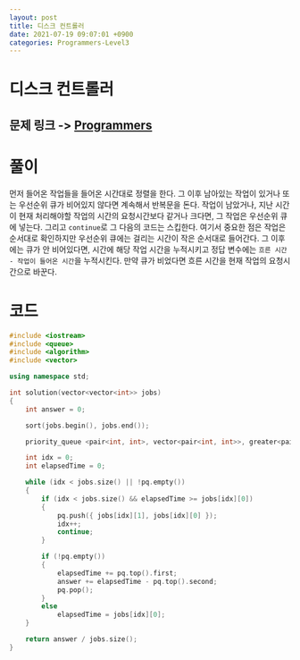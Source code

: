 ```yaml
---
layout: post
title: 디스크 컨트롤러
date: 2021-07-19 09:07:01 +0900
categories: Programmers-Level3
---
```


# 디스크 컨트롤러
## 문제 링크 -> [Programmers](https://programmers.co.kr/learn/courses/30/lessons/42627)

# 풀이
먼저 들어온 작업들을 들어온 시간대로 정렬을 한다. 그 이후 남아있는 작업이 있거나 또는 우선순위 큐가 비어있지 않다면 계속해서 반복문을 돈다.
작업이 남았거나, 지난 시간이 현재 처리해야할 작업의 시간의 요청시간보다 같거나 크다면, 그 작업은 우선순위 큐에 넣는다. 그리고 `continue`로 그 다음의 코드는 스킵한다. 여기서 중요한 점은 작업은 순서대로 확인하지만 우선순위 큐에는 걸리는 시간이 작은 순서대로 들어간다. 그 이후에는 큐가 안 비어있다면, 시간에 해당 작업 시간을 누적시키고 정답 변수에는 `흐른 시간 - 작업이 들어온 시간`을 누적시킨다. 만약 큐가 비었다면 흐른 시간을 현재 작업의 요청시간으로 바꾼다.

# 코드
```c++
#include <iostream>
#include <queue>
#include <algorithm>
#include <vector>

using namespace std;

int solution(vector<vector<int>> jobs)
{
	int answer = 0;

	sort(jobs.begin(), jobs.end());

	priority_queue <pair<int, int>, vector<pair<int, int>>, greater<pair<int, int>>> pq;

	int idx = 0;
	int elapsedTime = 0;

	while (idx < jobs.size() || !pq.empty())
	{
		if (idx < jobs.size() && elapsedTime >= jobs[idx][0])
		{
			pq.push({ jobs[idx][1], jobs[idx][0] });
			idx++;
			continue;
		}

		if (!pq.empty())
		{
			elapsedTime += pq.top().first;
			answer += elapsedTime - pq.top().second;
			pq.pop();
		}
		else
			elapsedTime = jobs[idx][0];
	}

	return answer / jobs.size();
}
```